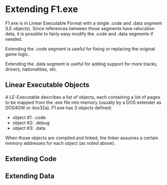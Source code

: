 # Extending F1.exe

F1.exe is in Linear Executable Format with a single .code and .data segment (LE objects). Since references between those segments have relocation data, it is possible to fairly easy modify the .code and .data segments if needed.

Extending the .code segment is useful for fixing or replacing the original game logic.

Extending the .data segment is useful for adding support for more tracks, drivers, nationalities, etc.

## Linear Executable Objects

A LE-Executable describes a list of objects, each containing a list of pages to be mapped from the .exe file into memory (usually by a DOS extender as DOS4GW or dos32a). F1.exe has 3 objects defined:

 - object #1: .code
 - object #2: .debug
 - object #3: .data
 
When those objects are compiled and linked, the linker assumes a certain memory addresses for each object (as noted above).

## Extending Code

## Extending Data